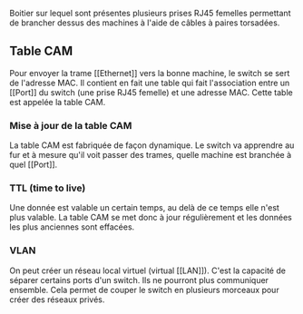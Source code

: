 Boitier sur lequel sont présentes plusieurs prises RJ45 femelles permettant de brancher dessus des machines à l'aide de câbles à paires torsadées. 

## Table CAM
Pour envoyer la trame [[Ethernet]] vers la bonne machine, le switch se sert de l'adresse MAC. Il contient en fait une table qui fait l'association entre un [[Port]] du switch (une prise RJ45 femelle) et une adresse MAC. Cette table est appelée la table CAM. 

### Mise à jour de la table CAM
La table CAM est fabriquée de façon dynamique. Le switch va apprendre au fur et à mesure qu'il voit passer des trames, quelle machine est branchée à quel [[Port]]. 

### TTL (time to live) 
Une donnée est valable un certain temps, au delà de ce temps elle n'est plus valable. La table CAM se met donc à jour régulièrement et les données les plus anciennes sont effacées. 

### VLAN
On peut créer un réseau local virtuel (virtual [[LAN]]). C'est la capacité de séparer certains ports d'un switch. Ils ne pourront plus communiquer ensemble. Cela permet de couper le switch en plusieurs morceaux pour créer des réseaux privés. 